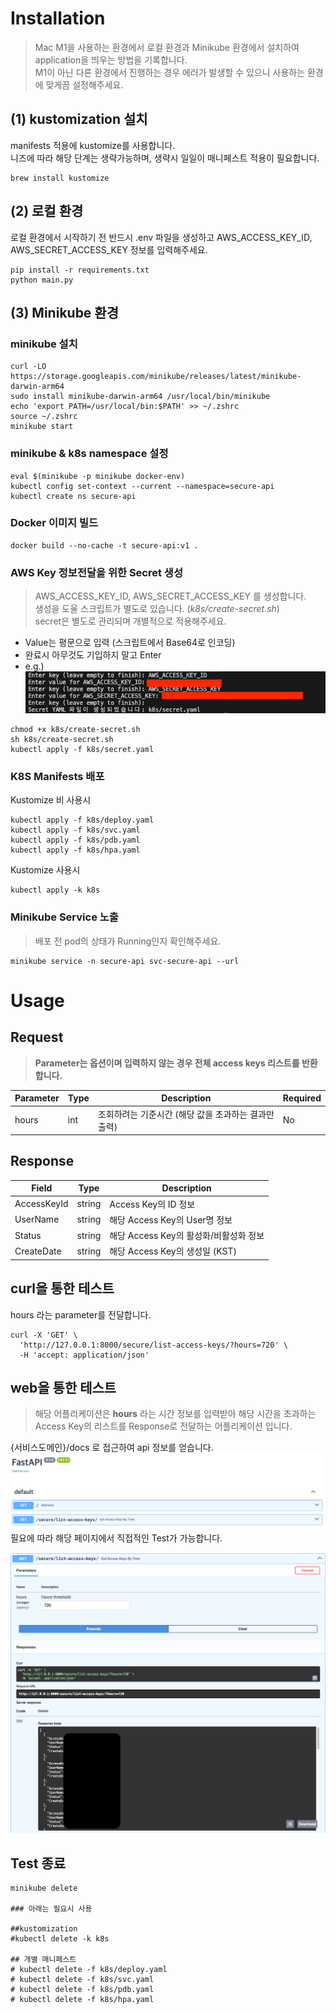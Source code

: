 # Installation
> Mac M1을 사용하는 환경에서 로컬 환경과 Minikube 환경에서 설치하여 application을 띄우는 방법을 기록합니다.  
M1이 아닌 다른 환경에서 진행하는 경우 에러가 발생할 수 있으니 사용하는 환경에 맞게끔 설정해주세요.

## (1) kustomization 설치
manifests 적용에 kustomize를 사용합니다.  
니즈에 따라 해당 단계는 생략가능하며, 생략시 일일이 매니페스트 적용이 필요합니다.
```
brew install kustomize
```
## (2) 로컬 환경
로컬 환경에서 시작하기 전 반드시 .env 파일을 생성하고 AWS_ACCESS_KEY_ID, AWS_SECRET_ACCESS_KEY 정보를 입력해주세요.
```
pip install -r requirements.txt
python main.py
```

## (3) Minikube 환경
### minikube 설치
```
curl -LO https://storage.googleapis.com/minikube/releases/latest/minikube-darwin-arm64
sudo install minikube-darwin-arm64 /usr/local/bin/minikube
echo 'export PATH=/usr/local/bin:$PATH' >> ~/.zshrc
source ~/.zshrc
minikube start
```

### minikube & k8s namespace 설정
```
eval $(minikube -p minikube docker-env)
kubectl config set-context --current --namespace=secure-api
kubectl create ns secure-api
```

### Docker 이미지 빌드
```
docker build --no-cache -t secure-api:v1 .
```

### AWS Key 정보전달을 위한 Secret 생성

> AWS_ACCESS_KEY_ID, AWS_SECRET_ACCESS_KEY 를 생성합니다.  
생성을 도울 스크립트가 별도로 있습니다. (*k8s/create-secret.sh*)  
secret은 별도로 관리되며 개별적으로 적용해주세요.
- Value는 평문으로 입력 (스크립트에서 Base64로 인코딩)  
- 완료시 아무것도 기입하지 말고 Enter  
- e.g.)  
![alt text](images/key_script_example.png)
```
chmod +x k8s/create-secret.sh
sh k8s/create-secret.sh
kubectl apply -f k8s/secret.yaml
```

### K8S Manifests 배포
Kustomize 비 사용시
```
kubectl apply -f k8s/deploy.yaml
kubectl apply -f k8s/svc.yaml
kubectl apply -f k8s/pdb.yaml
kubectl apply -f k8s/hpa.yaml
```
Kustomize 사용시
```
kubectl apply -k k8s
```

### Minikube Service 노출
> 배포 전 pod의 상태가 Running인지 확인해주세요.

```
minikube service -n secure-api svc-secure-api --url
```
# Usage
## Request
> **Parameter는 옵션이며 입력하지 않는 경우 전체 access keys 리스트를 반환합니다.**

| Parameter | Type | Description     | Required |
|-----------|------|-----------------|----------|
| hours     | int  | 조회하려는 기준시간 (해당 값을 초과하는 결과만 출력)  | No       |

## Response
| Field       | Type   | Description        |
|-------------|--------|--------------------|
| AccessKeyId | string | Access Key의 ID 정보 |
| UserName    | string | 해당 Access Key의 User명 정보 |
| Status      | string | 해당 Access Key의 활성화/비활성화 정보 |
| CreateDate  | string | 해당 Access Key의 생성일 (KST) |

## curl을 통한 테스트
hours 라는 parameter를 전달합니다.
```
curl -X 'GET' \
  'http://127.0.0.1:8000/secure/list-access-keys/?hours=720' \
  -H 'accept: application/json'
```


## web을 통한 테스트
> 해당 어플리케이션은 **hours** 라는 시간 정보를 입력받아 해당 시간을 초과하는 Access Key의 리스트를 Response로 전달하는 어플리케이션 입니다.  

{서비스도메인}/docs 로 접근하여 api 정보를 얻습니다.
![alt text](images/fastapi_docs.png)
필요에 따라 해당 페이지에서 직접적인 Test가 가능합니다.

![alt text](images/fastapi_result.png)


## Test 종료
```
minikube delete

### 아래는 필요시 사용

##kustomization
#kubectl delete -k k8s

## 개별 매니페스트
# kubectl delete -f k8s/deploy.yaml
# kubectl delete -f k8s/svc.yaml
# kubectl delete -f k8s/pdb.yaml
# kubectl delete -f k8s/hpa.yaml
```